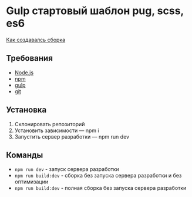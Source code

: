# Gulp стартовый шаблон pug, scss, es6

[Как создавалсь сборка](https://www.youtube.com/playlist?list=PL9-oPVq1RtrWz_WUDApjRvEnKVF6I4y0C)

## Требования
* [Node.js](https://nodejs.org/en/)
* [npm](https://www.npmjs.com/)
* [gulp](https://gulpjs.com/)
* [git](https://git-scm.com/)

## Установка
1. Склонировать репозиторий
2. Установить зависимости — npm i
3. Запустить сервер разработки — npm run dev

## Команды
* ```npm run dev``` - запуск сервера разработки
* ```npm run build:dev``` - сборка без запуска сервера разработки и без оптимизации
* ```npm run build:dev``` - полная сборка без запуска сервера разработки
